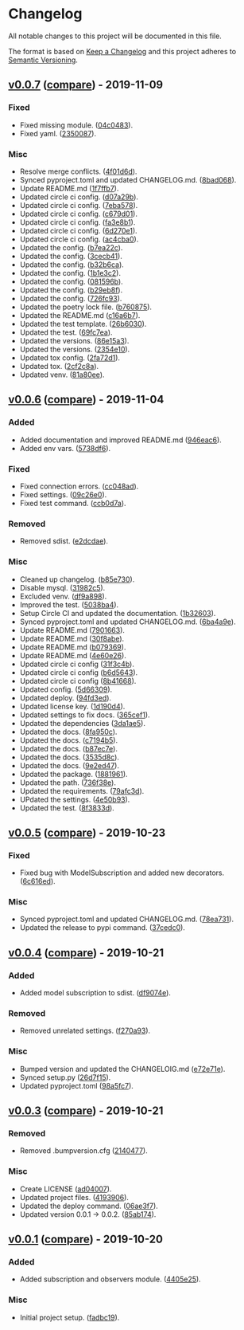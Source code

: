 # Changelog
All notable changes to this project will be documented in this file.

The format is based on [Keep a Changelog](http://keepachangelog.com/en/1.0.0/)
and this project adheres to [Semantic Versioning](http://semver.org/spec/v2.0.0.html).

## [v0.0.7](https://github.com/jackton1/django-model-subscription/releases/tag/v0.0.7) ([compare](https://github.com/jackton1/django-model-subscription/compare/v0.0.6...v0.0.7)) - 2019-11-09

### Fixed
- Fixed missing module. ([04c0483](https://github.com/jackton1/django-model-subscription/commit/04c0483b333633446c49fca2d874fe1ac201abdd)).
- Fixed yaml. ([2350087](https://github.com/jackton1/django-model-subscription/commit/2350087d398964b240581ddff40df7459e6236d5)).

### Misc
- Resolve merge conflicts. ([4f01d6d](https://github.com/jackton1/django-model-subscription/commit/4f01d6dc0e1d90456e310ff38b262394e25355f7)).
- Synced pyproject.toml and updated CHANGELOG.md. ([8bad068](https://github.com/jackton1/django-model-subscription/commit/8bad06889c7d42a8de8059e7ac922a331e481539)).
- Update README.md ([1f7ffb7](https://github.com/jackton1/django-model-subscription/commit/1f7ffb743e4de783e4f68973e12e6cc6b1f5e036)).
- Updated circle ci config. ([d07a29b](https://github.com/jackton1/django-model-subscription/commit/d07a29bb12cae66d25ff56ce4d5921db9f6b2656)).
- Updated circle ci config. ([7eba578](https://github.com/jackton1/django-model-subscription/commit/7eba578b8298454ae9ddc597de32cfc2728e0fff)).
- Updated circle ci config. ([c679d01](https://github.com/jackton1/django-model-subscription/commit/c679d010b66f15ea81bbbfb87758d06e8041a1b5)).
- Updated circle ci config. ([fa3e8b1](https://github.com/jackton1/django-model-subscription/commit/fa3e8b14b60ec92797d1736dc691d73cc19000f5)).
- Updated circle ci config. ([6d270e1](https://github.com/jackton1/django-model-subscription/commit/6d270e148b3819e85ce9a92daf63a0c771970160)).
- Updated circle ci config. ([ac4cba0](https://github.com/jackton1/django-model-subscription/commit/ac4cba0fca343ddde1549a5a82e4928083f7c0f7)).
- Updated the config. ([b7ea22c](https://github.com/jackton1/django-model-subscription/commit/b7ea22cea34e971c7844ddb5d8cd9f990b0f6c9d)).
- Updated the config. ([3cecb41](https://github.com/jackton1/django-model-subscription/commit/3cecb419b36ce5f50b81829ea8a4f38cfa2d6734)).
- Updated the config. ([b32b6ca](https://github.com/jackton1/django-model-subscription/commit/b32b6cae83adaf4444e173b1e05a4c4211c05176)).
- Updated the config. ([1b1e3c2](https://github.com/jackton1/django-model-subscription/commit/1b1e3c29aac08ef833f1020394333dd0858a3656)).
- Updated the config. ([081596b](https://github.com/jackton1/django-model-subscription/commit/081596bc42042e671cffb87a30755f537582da33)).
- Updated the config. ([b29eb8f](https://github.com/jackton1/django-model-subscription/commit/b29eb8f87815bb8d1091d69aa97642f5a890a63d)).
- Updated the config. ([726fc93](https://github.com/jackton1/django-model-subscription/commit/726fc937e8a7833dfc17ef5988bc833d5fe56ac1)).
- Updated the poetry lock file. ([b760875](https://github.com/jackton1/django-model-subscription/commit/b7608757261cab4c4b3864e17c041e19c9c564e9)).
- Updated the README.md ([c16a6b7](https://github.com/jackton1/django-model-subscription/commit/c16a6b71a0003090b2ffbcea77cae22b78677aef)).
- Updated the test template. ([26b6030](https://github.com/jackton1/django-model-subscription/commit/26b60302df27636c66ad347df54b1ba59d04805c)).
- Updated the test. ([69fc7ea](https://github.com/jackton1/django-model-subscription/commit/69fc7ea093a949a021685126f2b7fc91168fbc11)).
- Updated the versions. ([86e15a3](https://github.com/jackton1/django-model-subscription/commit/86e15a3becc63f57174384a0673a1c07da17ae9b)).
- Updated the versions. ([2354e10](https://github.com/jackton1/django-model-subscription/commit/2354e10f32acb57c9dea7df1639303fcba32777e)).
- Updated tox config. ([2fa72d1](https://github.com/jackton1/django-model-subscription/commit/2fa72d192b22c11f7253da3f50234ff5c35e37d3)).
- Updated tox. ([2cf2c8a](https://github.com/jackton1/django-model-subscription/commit/2cf2c8a0e14178de9f74d2115dc1250b17636de6)).
- Updated venv. ([81a80ee](https://github.com/jackton1/django-model-subscription/commit/81a80eedfa1dce40fdac98aa87d34a1b4528e123)).


## [v0.0.6](https://github.com/jackton1/django-model-subscription/releases/tag/v0.0.6) ([compare](https://github.com/jackton1/django-model-subscription/compare/v0.0.5...v0.0.6)) - 2019-11-04

### Added
- Added documentation and improved README.md ([946eac6](https://github.com/jackton1/django-model-subscription/commit/946eac64bd4505fe6bd02da8eef6febb852c9ab4)).
- Added env vars. ([5738df6](https://github.com/jackton1/django-model-subscription/commit/5738df696b061f4c7343e63d2bf4508090d26ef5)).

### Fixed
- Fixed connection errors. ([cc048ad](https://github.com/jackton1/django-model-subscription/commit/cc048ad111f9c53e57612b98027e217f68acb80d)).
- Fixed settings. ([09c26e0](https://github.com/jackton1/django-model-subscription/commit/09c26e02a552163fd03e8749aa08610244f565b5)).
- Fixed test command. ([ccb0d7a](https://github.com/jackton1/django-model-subscription/commit/ccb0d7a7c731755c3c0f9614a63015619befa9a8)).

### Removed
- Removed sdist. ([e2dcdae](https://github.com/jackton1/django-model-subscription/commit/e2dcdaec4a60e3ebdfc76c21ae479900a2e5652d)).

### Misc
- Cleaned up changelog. ([b85e730](https://github.com/jackton1/django-model-subscription/commit/b85e730956cf46ef2dcf1e797a9488c846129bf2)).
- Disable mysql. ([31982c5](https://github.com/jackton1/django-model-subscription/commit/31982c5ff27f3b784d403640d0806a95c970ee06)).
- Excluded venv. ([df9a898](https://github.com/jackton1/django-model-subscription/commit/df9a89826796ed3402ecb3d87935f2368e827bbb)).
- Improved the test. ([5038ba4](https://github.com/jackton1/django-model-subscription/commit/5038ba4daa3c1204e5ecab84acee9f63c0570299)).
- Setup Circle CI and updated the documentation. ([1b32603](https://github.com/jackton1/django-model-subscription/commit/1b326038b077a180a0aa56fb18cd222d7dfe429a)).
- Synced pyproject.toml and updated CHANGELOG.md. ([6ba4a9e](https://github.com/jackton1/django-model-subscription/commit/6ba4a9ec7fb1184b636970476f826070072b3f12)).
- Update README.md ([7901663](https://github.com/jackton1/django-model-subscription/commit/79016634865425b16709cb4c39acf3466d3108b4)).
- Update README.md ([30f8abe](https://github.com/jackton1/django-model-subscription/commit/30f8abea6b4a3d9fe6e2ada2826fc63fa888965b)).
- Update README.md ([b079369](https://github.com/jackton1/django-model-subscription/commit/b079369281a87630e3a3bcfa4e2a30602c5a5052)).
- Update README.md ([4e60e26](https://github.com/jackton1/django-model-subscription/commit/4e60e26c0635f266eb1288754dee0a67e1768b85)).
- Updated circle ci config ([31f3c4b](https://github.com/jackton1/django-model-subscription/commit/31f3c4b3ce96ef1e5ca6e1b1e76f880944d17a9b)).
- Updated circle ci config ([b6d5643](https://github.com/jackton1/django-model-subscription/commit/b6d56434b3fe7fa68c68a31e6b08884ee7e4fe90)).
- Updated circle ci config ([8b41668](https://github.com/jackton1/django-model-subscription/commit/8b4166823554623e4d5a1367e6b2008ad2585020)).
- Updated config. ([5d66309](https://github.com/jackton1/django-model-subscription/commit/5d66309ff6db8181296959b0239837cff2c9717c)).
- Updated deploy. ([94fd3ed](https://github.com/jackton1/django-model-subscription/commit/94fd3edd229339a8d6489d9496fbb199504f8705)).
- Updated license key. ([1d190d4](https://github.com/jackton1/django-model-subscription/commit/1d190d4f38d85a4778e5e5a170b2a85ea42e6b30)).
- Updated settings to fix docs. ([365cef1](https://github.com/jackton1/django-model-subscription/commit/365cef136040a6f39e819362824d3051e5072c10)).
- Updated the dependencies ([3da1ae5](https://github.com/jackton1/django-model-subscription/commit/3da1ae5c75050403c82115e34fe8d68881fc6b93)).
- Updated the docs. ([8fa950c](https://github.com/jackton1/django-model-subscription/commit/8fa950c75490fd1d927cf9f22ceca835716a5754)).
- Updated the docs. ([c7194b5](https://github.com/jackton1/django-model-subscription/commit/c7194b5bfb49dd16ec2c8d97214b0482c6adddde)).
- Updated the docs. ([b87ec7e](https://github.com/jackton1/django-model-subscription/commit/b87ec7e581bce586ad0c0cc25ba997c6e02345b6)).
- Updated the docs. ([3535d8c](https://github.com/jackton1/django-model-subscription/commit/3535d8c69aac9ec49c0cacece0274e718280acaf)).
- Updated the docs. ([9e2ed47](https://github.com/jackton1/django-model-subscription/commit/9e2ed47f79319de1228282211e338c376c2d112f)).
- Updated the package. ([1881961](https://github.com/jackton1/django-model-subscription/commit/1881961d6be48a4dff61395ad4eaa19e072a4f63)).
- Updated the path. ([736f38e](https://github.com/jackton1/django-model-subscription/commit/736f38e4c1b15a0032e8714859dbd0c2f15f158e)).
- Updated the requirements. ([79afc3d](https://github.com/jackton1/django-model-subscription/commit/79afc3da00a3a65106b1a803d96a68261c7b4838)).
- UPdated the settings. ([4e50b93](https://github.com/jackton1/django-model-subscription/commit/4e50b93e667cf2bf65aed10f625cf616ef4c69cf)).
- Updated the test. ([8f3833d](https://github.com/jackton1/django-model-subscription/commit/8f3833d06093d543fabf76f3f17abc3a70653463)).


## [v0.0.5](https://github.com/jackton1/django-model-subscription/releases/tag/v0.0.5) ([compare](https://github.com/jackton1/django-model-subscription/compare/v0.0.4...v0.0.5)) - 2019-10-23

### Fixed
- Fixed bug with ModelSubscription and added new decorators. ([6c616ed](https://github.com/jackton1/django-model-subscription/commit/6c616edb8f27b3287b22289657d8e758d684f815)).

### Misc
- Synced pyproject.toml and updated CHANGELOG.md. ([78ea731](https://github.com/jackton1/django-model-subscription/commit/78ea731d15bf1cff8dbf70d023e90994b2d54bcc)).
- Updated the release to pypi command. ([37cedc0](https://github.com/jackton1/django-model-subscription/commit/37cedc03309dd81ce2d052fa36375387e5db81c5)).


## [v0.0.4](https://github.com/jackton1/django-model-subscription/releases/tag/v0.0.4) ([compare](https://github.com/jackton1/django-model-subscription/compare/v0.0.3...v0.0.4)) - 2019-10-21

### Added
- Added model subscription to sdist. ([df9074e](https://github.com/jackton1/django-model-subscription/commit/df9074e715d894632b1dd97d4b59f7a13a05e622)).

### Removed
- Removed unrelated settings. ([f270a93](https://github.com/jackton1/django-model-subscription/commit/f270a9360beaec4147bf107808a45b720b1c6d34)).

### Misc
- Bumped version and updated the CHANGELOIG.md ([e72e71e](https://github.com/jackton1/django-model-subscription/commit/e72e71e5e6234fc9707fa3281a889a748618e86a)).
- Synced setup.py ([26d7f15](https://github.com/jackton1/django-model-subscription/commit/26d7f151d9dba683d5e81c03e8d173f5581f5177)).
- Updated pyproject.toml ([98a5fc7](https://github.com/jackton1/django-model-subscription/commit/98a5fc7187c94e0db73c2ec1b7e640d1ffaae2b2)).


## [v0.0.3](https://github.com/jackton1/django-model-subscription/releases/tag/v0.0.3) ([compare](https://github.com/jackton1/django-model-subscription/compare/v0.0.1...v0.0.3)) - 2019-10-21

### Removed
- Removed .bumpversion.cfg ([2140477](https://github.com/jackton1/django-model-subscription/commit/2140477779916f3c7f1abc003116c6371a6ff8d0)).

### Misc
- Create LICENSE ([ad04007](https://github.com/jackton1/django-model-subscription/commit/ad04007be8a1790d840444a0c25dbbee88deb060)).
- Updated project files. ([4193906](https://github.com/jackton1/django-model-subscription/commit/4193906f069a3ae7e3c175008bf9a16978d74ca0)).
- Updated the deploy command. ([06ae3f7](https://github.com/jackton1/django-model-subscription/commit/06ae3f7756201f983fb12794ab992f6b2474bacd)).
- Updated version 0.0.1 -> 0.0.2. ([85ab174](https://github.com/jackton1/django-model-subscription/commit/85ab174da88babbdde6b132e4c2baa7c95dcd40a)).


## [v0.0.1](https://github.com/jackton1/django-model-subscription/releases/tag/v0.0.1) ([compare](https://github.com/jackton1/django-model-subscription/compare/fadbc19ce2b1307403e85a707d085e865bcfe453...v0.0.1)) - 2019-10-20

### Added
- Added subscription and observers module. ([4405e25](https://github.com/jackton1/django-model-subscription/commit/4405e25da8b90d77aa0c4fe306836d5c4b7f7e41)).

### Misc
- Initial project setup. ([fadbc19](https://github.com/jackton1/django-model-subscription/commit/fadbc19ce2b1307403e85a707d085e865bcfe453)).


